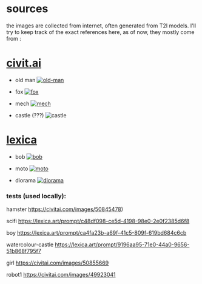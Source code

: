 # sources

the images are collected from internet, often generated from T2I models.
I'll try to keep track of the exact references here, as of now, they mostly come from :
<div style="width:50vw; ">

# [civit.ai](https://civitai.com/)

* old man
[![old-man](./old-man.jpg)](https://civitai.com/images/19605420)

* fox
[![fox](./fox.jpg)](https://civitai.com/images/2024422)

* mech
[![mech](./mech.png)](https://civitai.com/images/37815)

* castle (???)
![castle](./castle.jpeg)

# [lexica](https://lexica.art/)

* bob [![bob](./bob.jpg)](https://lexica.art/prompt/7e45b698-2a6d-4e18-a8b8-1fe997e18794)

* moto [![moto](./moto.webp)](https://lexica.art/prompt/ca1014d6-9ada-4034-aaf0-cdf164b31903)

* diorama [![diorama](./diorama.jpg)](https://lexica.art/prompt/da05c0a4-9283-47eb-89cc-9b7b5f7b723e)
</div>

### tests (used locally):

hamster https://civitai.com/images/50845478)

scifi https://lexica.art/prompt/c48df098-ce5d-4198-98e0-2e0f2385d6f8

boy https://lexica.art/prompt/ca4fa23b-a69f-41c5-809f-619bd684c6cb

watercolour-castle https://lexica.art/prompt/9196aa95-71e0-44a0-9656-51b868f795f7

girl https://civitai.com/images/50855669

robot1 https://civitai.com/images/49923041
